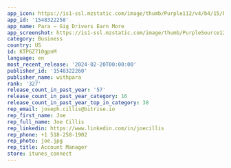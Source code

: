 ```yaml
---
app_icon: https://is1-ssl.mzstatic.com/image/thumb/Purple112/v4/b4/15/b9/b415b921-8723-f87e-9b45-2488157083d5/AppIcon-1x_U007emarketing-0-10-0-85-220.png/1024x1024bb.png
app_id: '1548322258'
app_name: Para – Gig Drivers Earn More
app_screenshot: https://is1-ssl.mzstatic.com/image/thumb/PurpleSource126/v4/c3/1f/6a/c31f6a55-25a0-8acd-d629-89efec28dcd9/1693fbf8-8b77-42b9-8935-fe259c171ce4_MultiApp.png/1284x2778bb.png
category: Business
country: US
id: KTPGZ710gpnM
language: en
most_recent_release: '2024-02-20T00:00:00'
publisher_id: '1548322260'
publisher_name: withpara
rank: '327'
release_count_in_past_year: '57'
release_count_in_past_year_category: 16
release_count_in_past_year_top_in_category: 38
rep_email: joseph.cillis@bitrise.io
rep_first_name: Joe
rep_full_name: Joe Cillis
rep_linkedin: https://www.linkedin.com/in/joecillis
rep_phone: +1 518-258-1902
rep_photo: joe.jpg
rep_title: Account Manager
store: itunes_connect
---
```

